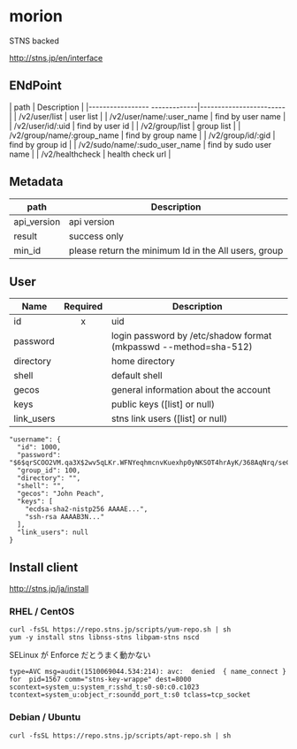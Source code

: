 # morion
STNS backed

http://stns.jp/en/interface

## ENdPoint

| path                          | Description            |
|----------------- -------------|------------------------|
| /v2/user/list                 | user list              |
| /v2/user/name/:user_name      | find by user name      |
| /v2/user/id/:uid              | find by user id        |
| /v2/group/list                | group list             |
| /v2/group/name/:group_name    | find by group name     |
| /v2/group/id/:gid             | find by group id       |
| /v2/sudo/name/:sudo_user_name | find by sudo user name |
| /v2/healthcheck               | health check url       |

## Metadata

| path        | Description                                          |
|-------------|------------------------------------------------------|
| api_version | api version                                          |
| result      | success only                                         |
| min_id      | please return the minimum Id in the All users, group |

## User

| Name       | Required | Description                           |
|------------|:--------:|---------------------------------------|
| id         |     x    | uid                                   |
| password   |          | login password by /etc/shadow format (mkpasswd --method=sha-512) |
| directory  |          | home directory                        |
| shell      |          | default shell                         |
| gecos      |          | general information about the account |
| keys       |          | public keys ([list] or null)          |
| link_users |          | stns link users ([list] or null)      |

```
"username": {
  "id": 1000,
  "password": "$6$qrSCOO2VM.qa3X$2wv5qLKr.WFNYeqhmcnvKuexhp0yNKSOT4hrAyK/368AqNrq/seCV6h.Oy2vZySu70fP6vjSiF5Xu4xuTnVK4.",
  "group_id": 100,
  "directory": "",
  "shell": "",
  "gecos": "John Peach",
  "keys": [
    "ecdsa-sha2-nistp256 AAAAE...",
    "ssh-rsa AAAAB3N..."
  ],
  "link_users": null
}
```

## Install client

http://stns.jp/ja/install

### RHEL / CentOS

```
curl -fsSL https://repo.stns.jp/scripts/yum-repo.sh | sh
yum -y install stns libnss-stns libpam-stns nscd
```

SELinux が Enforce だとうまく動かない

```
type=AVC msg=audit(1510069044.534:214): avc:  denied  { name_connect } for  pid=1567 comm="stns-key-wrappe" dest=8000 scontext=system_u:system_r:sshd_t:s0-s0:c0.c1023 tcontext=system_u:object_r:soundd_port_t:s0 tclass=tcp_socket
```

### Debian / Ubuntu

```
curl -fsSL https://repo.stns.jp/scripts/apt-repo.sh | sh
```

